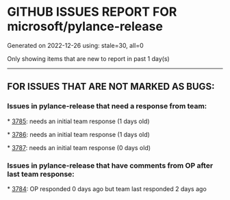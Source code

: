 
# GITHUB ISSUES REPORT FOR microsoft/pylance-release


Generated on 2022-12-26 using: stale=30, all=0


Only showing items that are new to report in past 1 day(s)


---

## FOR ISSUES THAT ARE NOT MARKED AS BUGS:


### Issues in pylance-release that need a response from team:


\* [3785](https://github.com/microsoft/pylance-release/issues/3785 "auto-imports: `Self` type is imported from `typing` module, not `typing_extensions` in Python 3.9"): needs an initial team response (1 days old)

\* [3786](https://github.com/microsoft/pylance-release/issues/3786 "feature request: auto-imports: exclude some modules from auto-import suggestion"): needs an initial team response (1 days old)

\* [3787](https://github.com/microsoft/pylance-release/issues/3787 "pylance issue"): needs an initial team response (0 days old)

### Issues in pylance-release that have comments from OP after last team response:


\* [3784](https://github.com/microsoft/pylance-release/issues/3784 "Pylance doesn't de-indent (syntactic)"): OP responded 0 days ago but team last responded 2 days ago
